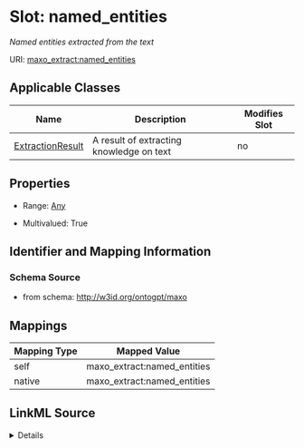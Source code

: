 

# Slot: named_entities


_Named entities extracted from the text_



URI: [maxo_extract:named_entities](http://w3id.org/ontogpt/maxonamed_entities)



<!-- no inheritance hierarchy -->





## Applicable Classes

| Name | Description | Modifies Slot |
| --- | --- | --- |
| [ExtractionResult](ExtractionResult.md) | A result of extracting knowledge on text |  no  |







## Properties

* Range: [Any](Any.md)

* Multivalued: True





## Identifier and Mapping Information







### Schema Source


* from schema: http://w3id.org/ontogpt/maxo




## Mappings

| Mapping Type | Mapped Value |
| ---  | ---  |
| self | maxo_extract:named_entities |
| native | maxo_extract:named_entities |




## LinkML Source

<details>
```yaml
name: named_entities
description: Named entities extracted from the text
from_schema: http://w3id.org/ontogpt/maxo
rank: 1000
alias: named_entities
owner: ExtractionResult
domain_of:
- ExtractionResult
range: Any
multivalued: true
inlined: true
inlined_as_list: true

```
</details>